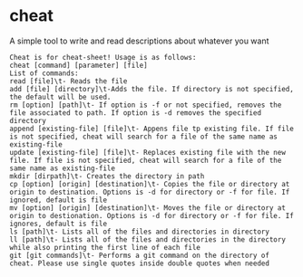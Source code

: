 # cheat
A simple tool to write and read descriptions about whatever you want


 
    Cheat is for cheat-sheet! Usage is as follows:
    cheat [command] [parameter] [file]
    List of commands:
    read [file]\t- Reads the file
    add [file] [directory]\t-Adds the file. If directory is not specified, the default will be used. 
    rm [option] [path]\t- If option is -f or not specified, removes the file associated to path. If option is -d removes the specified directory
    append [existing-file] [file]\t- Appens file tp existing file. If file is not specified, cheat will search for a file of the same name as existing-file
    update [existing-file] [file]\t- Replaces existing file with the new file. If file is not specified, cheat will search for a file of the same name as existing-file
    mkdir [dirpath]\t- Creates the directory in path
    cp [option] [origin] [destination]\t- Copies the file or directory at origin to destination. Options is -d for directory or -f for file. If ignored, default is file
    mv [option] [origin] [destination]\t- Moves the file or directory at origin to destionation. Options is -d for directory or -f for file. If ignores, default is file
    ls [path]\t- Lists all of the files and directories in directory
    ll [path]\t- Lists all of the files and directories in the directory while also printing the first line of each file
    git [git commands]\t- Performs a git command on the directory of cheat. Please use single quotes inside double quotes when needed

